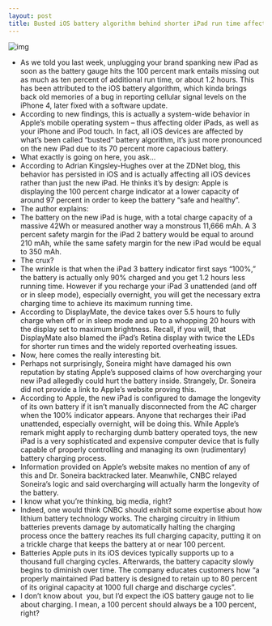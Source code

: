 ```yaml
---
layout: post
title: Busted iOS battery algorithm behind shorter iPad run time affects all iOS devices?
---
```

![img](http://media.idownloadblog.com/wp-content/uploads/2012/03/iOS-5-battery-icon-full.jpg)
* As we told you last week, unplugging your brand spanking new iPad as soon as the battery gauge hits the 100 percent mark entails missing out as much as ten percent of additional run time, or about 1.2 hours. This has been attributed to the iOS battery algorithm, which kinda brings back old memories of a bug in reporting cellular signal levels on the iPhone 4, later fixed with a software update.
* According to new findings, this is actually a system-wide behavior in Apple’s mobile operating system – thus affecting older iPads, as well as your iPhone and iPod touch. In fact, all iOS devices are affected by what’s been called “busted” battery algorithm, it’s just more pronounced on the new iPad due to its 70 percent more capacious battery.
* What exactly is going on here, you ask…
* According to Adrian Kingsley-Hughes over at the ZDNet blog, this behavior has persisted in iOS and is actually affecting all iOS devices rather than just the new iPad. He thinks it’s by design: Apple is displaying the 100 percent charge indicator at a lower capacity of around 97 percent in order to keep the battery “safe and healthy”.
* The author explains:
* The battery on the new iPad is huge, with a total charge capacity of a massive 42Wh or measured another way a monstrous 11,666 mAh. A 3 percent safety margin for the iPad 2 battery would be equal to around 210 mAh, while the same safety margin for the new iPad would be equal to 350 mAh.
* The crux?
* The wrinkle is that when the iPad 3 battery indicator first says “100%,” the battery is actually only 90% charged and you get 1.2 hours less running time. However if you recharge your iPad 3 unattended (and off or in sleep mode), especially overnight, you will get the necessary extra charging time to achieve its maximum running time.
* According to DisplayMate, the device takes over 5.5 hours to fully charge when off or in sleep mode and up to a whopping 20 hours with the display set to maximum brightness. Recall, if you will, that DisplayMate also blamed the iPad’s Retina display with twice the LEDs for shorter run times and the widely reported overheating issues.
* Now, here comes the really interesting bit.
* Perhaps not surprisingly, Soneira might have damaged his own reputation by stating Apple’s supposed claims of how overcharging your new iPad allegedly could hurt the battery inside. Strangely, Dr. Soneira did not provide a link to Apple’s website proving this.
* According to Apple, the new iPad is configured to damage the longevity of its own battery if it isn’t manually disconnected from the AC charger when the 100% indicator appears. Anyone that recharges their iPad unattended, especially overnight, will be doing this. While Apple’s remark might apply to recharging dumb battery operated toys, the new iPad is a very sophisticated and expensive computer device that is fully capable of properly controlling and managing its own (rudimentary) battery charging process.
* Information provided on Apple’s website makes no mention of any of this and Dr. Soneira backtracked later. Meanwhile, CNBC relayed Soneira’s logic and said overcharging will actually harm the longevity of the battery.
* I know what you’re thinking, big media, right?
* Indeed, one would think CNBC should exhibit some expertise about how lithium battery technology works. The charging circuitry in lithium batteries prevents damage by automatically halting the charging process once the battery reaches its full charging capacity, putting it on a trickle charge that keeps the battery at or near 100 percent.
* Batteries Apple puts in its iOS devices typically supports up to a thousand full charging cycles. Afterwards, the battery capacity slowly begins to diminish over time. The company educates customers how “a properly maintained iPad battery is designed to retain up to 80 percent of its original capacity at 1000 full charge and discharge cycles”.
* I don’t know about  you, but I’d expect the iOS battery gauge not to lie about charging. I mean, a 100 percent should always be a 100 percent, right?

